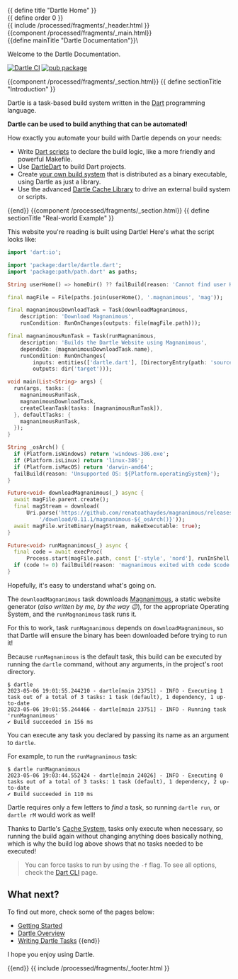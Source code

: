 {{ define title "Dartle Home" }}\
{{ define order 0 }}\
{{ include /processed/fragments/_header.html }}\
{{component /processed/fragments/_main.html}}\
{{define mainTitle "Dartle Documentation"}}\

Welcome to the Dartle Documentation.


[![Dartle CI](https://github.com/renatoathaydes/dartle/workflows/Dartle%20CI/badge.svg)](https://github.com/renatoathaydes/dartle/)
[![pub package](https://img.shields.io/pub/v/dartle.svg)](https://pub.dev/packages/dartle)

{{component /processed/fragments/_section.html}}
{{ define sectionTitle "Introduction" }}

Dartle is a task-based build system written in the [Dart](https://dart.dev/) programming language.

**Dartle can be used to build anything that can be automated!**

How exactly you automate your build with Dartle depends on your needs:

* Write [Dart scripts](dartle-basics.html) to declare the build logic, like a more friendly and powerful Makefile.
* Use [DartleDart](dartle-for-dart.html) to build Dart projects.
* Create [your own build system](dartle-derived-build-tool.html) that is distributed as a binary executable, using Dartle as just a library.
* Use the advanced [Dartle Cache Library](cache.html) to drive an external build system or scripts.

{{end}}
{{component /processed/fragments/_section.html}}
{{ define sectionTitle "Real-world Example" }}

This website you're reading is built using Dartle! Here's what the script looks like:

```dart
import 'dart:io';

import 'package:dartle/dartle.dart';
import 'package:path/path.dart' as paths;

String userHome() => homeDir() ?? failBuild(reason: 'Cannot find user HOME');

final magFile = File(paths.join(userHome(), '.magnanimous', 'mag'));

final magnanimousDownloadTask = Task(downloadMagnanimous,
    description: 'Download Magnanimous',
    runCondition: RunOnChanges(outputs: file(magFile.path)));

final magnanimousRunTask = Task(runMagnanimous,
    description: 'Builds the Dartle Website using Magnanimous',
    dependsOn: {magnanimousDownloadTask.name},
    runCondition: RunOnChanges(
        inputs: entities(['dartle.dart'], [DirectoryEntry(path: 'source')]),
        outputs: dir('target')));

void main(List<String> args) {
  run(args, tasks: {
    magnanimousRunTask,
    magnanimousDownloadTask,
    createCleanTask(tasks: [magnanimousRunTask]),
  }, defaultTasks: {
    magnanimousRunTask,
  });
}

String _osArch() {
  if (Platform.isWindows) return 'windows-386.exe';
  if (Platform.isLinux) return 'linux-386';
  if (Platform.isMacOS) return 'darwin-amd64';
  failBuild(reason: 'Unsupported OS: ${Platform.operatingSystem}');
}

Future<void> downloadMagnanimous(_) async {
  await magFile.parent.create();
  final magStream = download(
      Uri.parse('https://github.com/renatoathaydes/magnanimous/releases'
          '/download/0.11.1/magnanimous-${_osArch()}'));
  await magFile.writeBinary(magStream, makeExecutable: true);
}

Future<void> runMagnanimous(_) async {
  final code = await execProc(
      Process.start(magFile.path, const ['-style', 'nord'], runInShell: true));
  if (code != 0) failBuild(reason: 'magnanimous exited with code $code');
}
```

Hopefully, it's easy to understand what's going on.

The `downloadMagnanimous` task downloads [Magnanimous](https://renatoathaydes.github.io/magnanimous/),
a static website generator (_also written by me, by the way 😉_), for the appropriate Operating System,
and the `runMagnanimous` task runs it.

For this to work, task `runMagnanimous` depends on `downloadMagnanimous`, so that Dartle will ensure the binary
has been downloaded before trying to run it!

Because `runMagnanimous` is the default task, this build can be executed by running the `dartle` command,
without any arguments, in the project's root directory.

```shell
$ dartle
2023-05-06 19:01:55.244210 - dartle[main 23751] - INFO - Executing 1 task out of a total of 3 tasks: 1 task (default), 1 dependency, 1 up-to-date
2023-05-06 19:01:55.244466 - dartle[main 23751] - INFO - Running task 'runMagnanimous'
✔ Build succeeded in 156 ms
```

You can execute any task you declared by passing its name as an argument to `dartle`.

For example, to run the `runMagnanimous` task:

```shell
$ dartle runMagnanimous
2023-05-06 19:03:44.552424 - dartle[main 24026] - INFO - Executing 0 tasks out of a total of 3 tasks: 1 task (default), 1 dependency, 2 up-to-date
✔ Build succeeded in 110 ms
```

Dartle requires only a few letters to _find_ a task, so running `dartle run`, or `dartle rM` would work as well!

Thanks to Dartle's [Cache System](cache.html), tasks only execute when necessary, so running the build again without changing anything
does basically nothing, which is why the build log above shows that no tasks needed to be executed!

> You can force tasks to run by using the `-f` flag.
> To see all options, check the [Dart CLI](cli.html) page.

## What next?

To find out more, check some of the pages below:

* [Getting Started](getting-started.html)
* [Dartle Overview](dartle-basics.html)
* [Writing Dartle Tasks](tasks.html)
{{end}}

I hope you enjoy using Dartle.

{{end}}
{{ include /processed/fragments/_footer.html }}